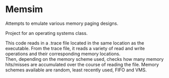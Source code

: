 # Memsim
Attempts to emulate various memory paging designs.  
  
Project for an operating systems class.  
  
This code reads in a .trace file located in the same location as the executable. From the trace file, it reads a variety of read and write operations and their corresponding memory locations.  
Then, depending on the memory scheme used, checks how many memory hits/misses are accumulated over the course of reading the file.
Memory schemes available are random, least recently used, FIFO and VMS.
